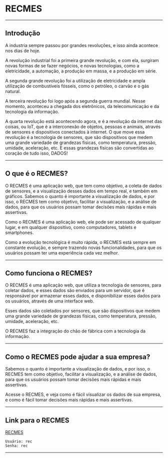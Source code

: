# RECMES
---
## Introdução

A industria sempre passou por grandes revoluções, e isso ainda acontece nos dias de hoje.

A revolução industrial foi a primeira grande revolução, e com ela, surgiram novas formas de se fazer negócios, e novas tecnologias, como a eletricidade, a automação, a produção em massa, e a produção em série.

A segunda grande revolução foi a utilização de eletricidade e ampla utilização de combustíveis fósseis, como o petróleo, o carvão e o gás natural.

A terceira revolução foi logo após a segunda guerra mundial.
Nesse momento, aconteceu a chegada dos eletrônicos, da telecomunicação e da tecnologia da informação.

A quarta revolução está acontecendo agora, e é a revolução da internet das coisas, ou IoT, que é a interconexão de objetos, pessoas e animais, através de sensores e dispositivos conectados à internet.
O que move essa revolução é a tecnologia de sensores, que são dispositivos que medem uma grande variedade de grandezas físicas, como temperatura, pressão, umidade, aceleração, etc.
E essas grandezas fisicas são convertidas ao coração de tudo isso, DADOS!

---

## O que é o RECMES?

O RECMES é uma aplicação web, que tem como objetivo, a coleta de dados de sensores, e a visualização desses dados em tempo real, e também em gráficos.
Sabemos o quanto é importante a visualização de dados, e por isso, o RECMES tem como objetivo, facilitar a visualização, e a análise de dados, para que os usuários possam tomar decisões mais rápidas e mais assertivas.

Como o RECMES é uma aplicação web, ele pode ser acessado de qualquer lugar, e em qualquer dispositivo, como computadores, tablets e smartphones.

Como a evolução tecnológica é muito rápida, o RECMES está sempre em constante evolução, e sempre trazendo novas funcionalidades, para que os usuários possam ter uma experiência cada vez melhor.

---


## Como funciona o RECMES?

O RECMES é uma aplicação web, que utiliza a tecnologia de sensores, para coletar dados, e esses dados são enviados para um servidor, que é responsável por armazenar esses dados, e disponibilizar esses dados para os usuários, através de uma interface web.

Esses dados são coletados por sensores, que são dispositivos que medem uma grande variedade de grandezas físicas, como temperatura, pressão, umidade, aceleração, etc.

O RECMES faz a integração do chão de fábrica com a tecnologia da informação.

---

## Como o RECMES pode ajudar a sua empresa?

Sabemos o quanto é importante a visualização de dados, e por isso, o RECMES tem como objetivo, facilitar a visualização, e a análise de dados, para que os usuários possam tomar decisões mais rápidas e mais assertivas.

Acesse o RECMES, e veja como é fácil visualizar os dados de sua empresa, e como é fácil tomar decisões mais rápidas e mais assertivas.

---

## Link para o RECMES

[RECMES](https://recautomacao.com.br/recmes.html)


    Usuário: rec
    Senha: rec

---


